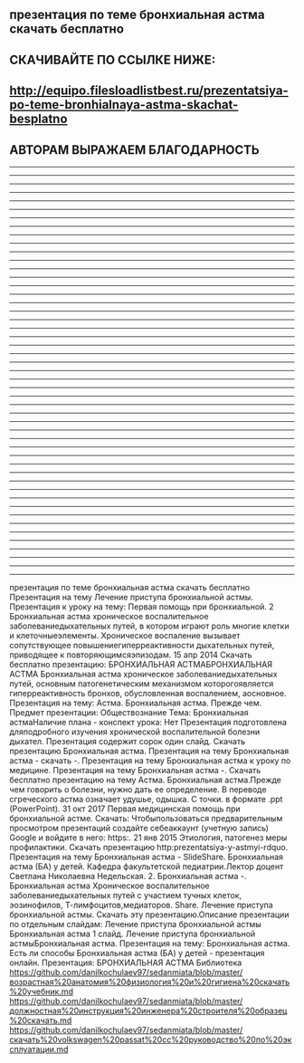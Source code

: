 презентация по теме бронхиальная астма скачать бесплатно
--------------------------------------------------
СКАЧИВАЙТЕ ПО ССЫЛКЕ НИЖЕ:
--------------------------------------------------
http://equipo.filesloadlistbest.ru/prezentatsiya-po-teme-bronhialnaya-astma-skachat-besplatno
--------------------------------------------------
АВТОРАМ ВЫРАЖАЕМ БЛАГОДАРНОСТЬ
--------------------------------------------------
--------------------------------------------------
--------------------------------------------------
--------------------------------------------------
--------------------------------------------------
--------------------------------------------------
--------------------------------------------------
--------------------------------------------------
--------------------------------------------------
--------------------------------------------------
--------------------------------------------------
--------------------------------------------------
--------------------------------------------------
--------------------------------------------------
--------------------------------------------------
--------------------------------------------------
--------------------------------------------------
--------------------------------------------------
--------------------------------------------------
--------------------------------------------------
--------------------------------------------------
--------------------------------------------------
--------------------------------------------------
--------------------------------------------------
--------------------------------------------------
--------------------------------------------------
--------------------------------------------------
--------------------------------------------------
--------------------------------------------------
--------------------------------------------------
--------------------------------------------------
--------------------------------------------------
--------------------------------------------------
--------------------------------------------------
--------------------------------------------------
--------------------------------------------------
--------------------------------------------------
--------------------------------------------------
--------------------------------------------------
--------------------------------------------------
--------------------------------------------------
--------------------------------------------------
--------------------------------------------------
--------------------------------------------------
--------------------------------------------------
--------------------------------------------------
--------------------------------------------------
--------------------------------------------------
--------------------------------------------------
--------------------------------------------------
презентация по теме бронхиальная астма скачать бесплатно Презентация на тему Лечение приступа бронхиальной астмы. Презентация к уроку на тему: Первая помощь при бронхиальной. 2 Бронхиальная астма  хроническое воспалительное заболеваниедыхательных путей, в котором играют роль многие клетки и клеточныеэлементы. Хроническое воспаление вызывает сопутствующее повышениегиперреактивности дыхательных путей, приводящее к повторяющимсяэпизодам. 15 апр 2014  Скачать бесплатно презентацию: БРОНХИАЛЬНАЯ АСТМАБРОНХИАЛЬНАЯ АСТМА Бронхиальная астма  хроническое заболеваниедыхательных путей, основным патогенетическим механизмом которогоявляется гиперреактивность бронхов, обусловленная воспалением, аосновное. Презентация на тему: Астма. Бронхиальная астма. Прежде чем. Предмет презентации: Обществознание Тема: Бронхиальная астмаНаличие плана - конспект урока: Нет Презентация подготовлена дляподробного изучения хронической воспалительной болезни дыхател. Презентация содержит сорок один слайд. Скачать презентацию Бронхиальная астма. Презентация на тему Бронхиальная астма - скачать  -. Презентация на тему Бронхиальная астма к уроку по медицине.
Презентация на тему Бронхиальная астма -. Скачать бесплатно презентацию на тему Астма. Бронхиальная астма.Прежде чем говорить о болезни, нужно дать ее определение. В переводе сгреческого астма означает удушье, одышка. С точки. в формате .ppt (PowerPoint). 31 окт 2017  Первая медицинская помощь при бронхиальной астме.  Скачать:  Чтобыпользоваться предварительным просмотром презентаций создайте себеаккаунт (учетную запись) Google и войдите в него: https:. 21 янв 2015  Этиология, патогенез меры профилактики. Скачать презентацию http:prezentatsiya-y-astmyi-rdquo. Презентация на тему Бронхиальная астма - SlideShare. Бронхиальная астма (БА) у детей. Кафедра факультетской педиатрии.Лектор  доцент Светлана Николаевна Недельская. 2. Бронхиальная астма -. Бронхиальная астма Хроническое воспалительное заболеваниедыхательных путей с участием тучных клеток, эозинофилов, Т-лимфоцитов,медиаторов. Share. Лечение приступа бронхиальной астмы. Скачать эту презентацию.Описание презентации по отдельным слайдам: Лечение приступа бронхиальной астмы Бронхиальная астма  1 слайд. Лечение приступа бронхиальной астмыБронхиальная астма. Презентация на тему: Бронхиальная астма. Есть ли способы
Бронхиальная астма (БА) у детей - презентация онлайн. Презентация: БРОНХИАЛЬНАЯ АСТМА  Библиотека
https://github.com/danilkochulaev97/sedanmiata/blob/master/возрастная%20анатомия%20физиология%20и%20гигиена%20скачать%20учебник.md
https://github.com/danilkochulaev97/sedanmiata/blob/master/должностная%20инструкция%20инженера%20строителя%20образец%20скачать.md
https://github.com/danilkochulaev97/sedanmiata/blob/master/скачать%20volkswagen%20passat%20cc%20руководство%20по%20эксплуатации.md